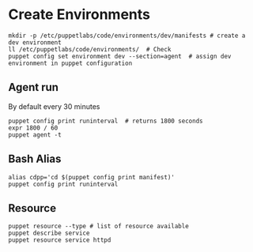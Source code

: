 # Create Environments
```shell
mkdir -p /etc/puppetlabs/code/environments/dev/manifests # create a dev environment
ll /etc/puppetlabs/code/environments/  # Check 
puppet config set environment dev --section=agent  # assign dev environment in puppet configuration
```

## Agent run
By default every 30 minutes
```shell
puppet config print runinterval  # returns 1800 seconds
expr 1800 / 60 
puppet agent -t
```

## Bash Alias
```shell
alias cdpp='cd $(puppet config print manifest)'
puppet config print runinterval
```

## Resource
```shell
puppet resource --type # list of resource available 
puppet describe service 
puppet resource service httpd 

```
